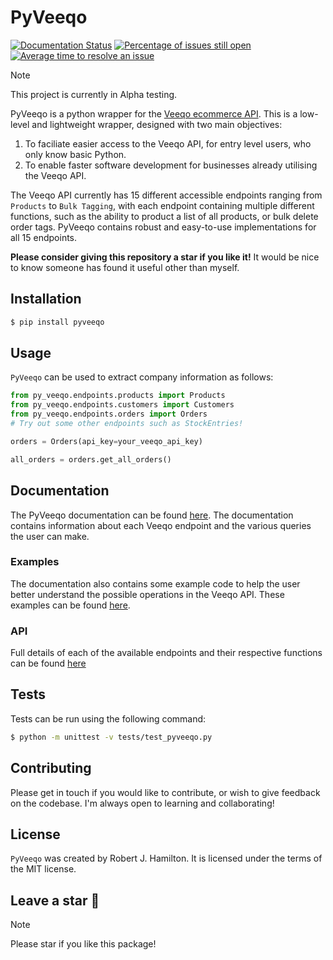 # PyVeeqo
[![Documentation Status](https://readthedocs.org/projects/py-veeqo/badge/?version=latest)](https://py-veeqo.readthedocs.io/en/latest/?badge=latest) [![Percentage of issues still open](http://isitmaintained.com/badge/open/RobHam99/py_veeqo.svg)](http://isitmaintained.com/project/RobHam99/py_veeqo "Percentage of issues still open") [![Average time to resolve an issue](http://isitmaintained.com/badge/resolution/RobHam99/py_veeqo.svg)](http://isitmaintained.com/project/RobHam99/py_veeqo "Average time to resolve an issue")

> [!NOTE]  
> This project is currently in Alpha testing. 

PyVeeqo is a python wrapper for the [Veeqo ecommerce API](https://developers.veeqo.com/docs). This is a low-level and lightweight wrapper, designed with two main objectives:

1. To faciliate easier access to the Veeqo API, for entry level users, who only know basic Python.
2. To enable faster software development for businesses already utilising the Veeqo API.

The Veeqo API currently has 15 different accessible endpoints ranging from `Products` to `Bulk Tagging`, with each endpoint containing multiple different functions, such as the ability to product a list of all products, or bulk delete order tags. PyVeeqo contains robust and easy-to-use implementations for all 15 endpoints.

**Please consider giving this repository a star if you like it!** It would be nice to know someone has found it useful other than myself.

## Installation

```bash
$ pip install pyveeqo
```

## Usage

`PyVeeqo` can be used to extract company information as follows:

```python
from py_veeqo.endpoints.products import Products
from py_veeqo.endpoints.customers import Customers
from py_veeqo.endpoints.orders import Orders
# Try out some other endpoints such as StockEntries!

orders = Orders(api_key=your_veeqo_api_key)

all_orders = orders.get_all_orders()
```

## Documentation

The PyVeeqo documentation can be found [here](https://py-veeqo.readthedocs.io/en/latest/). The documentation contains information about each Veeqo endpoint and the various queries the user can make. 

### Examples

The documentation also contains some example code to help the user better understand the possible operations in the Veeqo API. These examples can be found [here](https://py-veeqo.readthedocs.io/en/latest/examples.html).

### API

Full details of each of the available endpoints and their respective functions can be found [here](https://py-veeqo.readthedocs.io/en/latest/api.html)

## Tests

Tests can be run using the following command:

```bash
$ python -m unittest -v tests/test_pyveeqo.py
```

## Contributing

Please get in touch if you would like to contribute, or wish to give feedback on the codebase. I'm always open to learning and collaborating!

## License

`PyVeeqo` was created by Robert J. Hamilton. It is licensed under the terms
of the MIT license.

## Leave a star :star2:
> [!NOTE]
> Please star if you like this package!